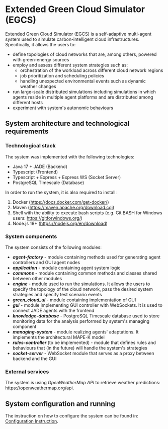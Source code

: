 # Extended Green Cloud Simulator (EGCS)

Extended Green Cloud Simulator (EGCS) is a self-adaptive multi-agent system used to simulate carbon-intelligent cloud
infrastructures. Specifically, it allows the users to:

- define topologies of cloud networks that are, among others, powered with green-energy sources
- employ and assess different system strategies such as:
    - orchestration of the workload across different cloud network regions
    - job prioritization and scheduling policies
    - handling unexpected environmental events such as dynamic weather changes
- run large-scale distributed simulations including simulations in which agents reside in multiple agent platforms and
  are distributed among different hosts
- experiment with system's autonomic behaviours

## System architecture and technological requirements

### Technological stack

The system was implemented with the following technologies:

- Java 17 + JADE (Backend)
- Typescript (Frontend)
- Typescript + Express + Express WS (Socket Server)
- PostgreSQL Timescale (Database)

In order to run the system, it is also required to install:

1. Docker (https://docs.docker.com/get-docker/)
2. Maven (https://maven.apache.org/download.cgi)
3. Shell with the ability to execute bash scripts (e.g. Git BASH for Windows users: https://gitforwindows.org/)
4. Node.js 18+ (https://nodejs.org/en/download)

### System components

The system consists of the following modules:

- **_agent-factory_** - module containing methods used for generating agent controllers and GUI agent nodes
- **_application_** - module containing agent system logic
- **_commons_** - module containing common methods and classes shared between other modules
- **_engine_** - module used to run the simulations. It allows the users to specify the topology of the cloud network,
  pass the desired system strategies and specify test scenario events
- **_green_cloud_ui_** - module containing implementation of GUI
- **_gui_** - module implementing GUI controller with WebSockets. It is used to connect JADE agents with the frontend
- **_knowledge-database_** - PostgreSQL Timescale database used to store monitoring data for the analysis performed by
  system's managing component
- **_managing-system_** - module realizing agents' adaptations. It implements the architectural MAPE-K model
- **_rules-controller_** (to be implemented) - module that defines rules and behaviours that (in the future) will handle
  the system's strategies
- **_socket-server_** - WebSocket module that serves as a proxy between backend and the GUI

### External services

The system is using _OpenWeatherMap API_ to retrieve weather predictions: https://openweathermap.org/api.

## System configuration and running

The instruction on how to configure the system can be found in: [Configuration Instruction](config/README.md).





